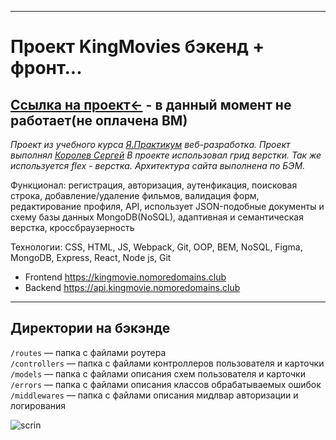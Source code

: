 
---
# Проект KingMovies бэкенд + фронт...
[Ссылка на проект←](https://kingmovie.nomoredomains.club/) - в данный момент не работает(не оплачена ВМ)
---

_Проект из учебного курса [Я.Практикум](https://practicum.yandex.ru/) веб-разработка._
_Проект выполнял [Королев Сергей](https://vk.com/id46453265)_
_В проекте использовал грид верстки. Так же используется flex - верстка. Архитектура сайта выполнена по БЭМ._  
  
Функционал: регистрация, авторизация, аутенфикация, поисковая строка, добавление/удаление фильмов, валидация форм, редактирование профиля, API, использует JSON-подобные документы и схему базы данных MongoDB(NoSQL), адаптивная и семантическая верстка, кроссбраузерность

Технологии: CSS, HTML, JS, Webpack, Git, OOP, BEM, NoSQL, Figma, MongoDB, Express, React, Node js, Git

* Frontend https://kingmovie.nomoredomains.club
* Backend https://api.kingmovie.nomoredomains.club

---
## Директории на бэкэнде

`/routes` — папка с файлами роутера  
`/controllers` — папка с файлами контроллеров пользователя и карточки   
`/models` — папка с файлами описания схем пользователя и карточки  
`/errors` — папка с файлами описания классов обрабатываемых ошибок 
`/middlewares` — папка с файлами описания мидлвар авторизации и логирования

![scrin](https://sun9-61.userapi.com/impg/de84k7JoS722dubbgGaL5OrJ-nTzLb2KkbnSZg/D8uO_U1Tilc.jpg?size=898x2160&quality=96&sign=ed5c476bc9879bf08671daa71fc17c14&type=album)
